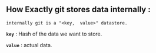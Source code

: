 ## How Exactly git stores data internally :
    internally git is a "<key,  value>" datastore.
**`key`** : Hash of the data we want to store.

**`value`** : actual data.